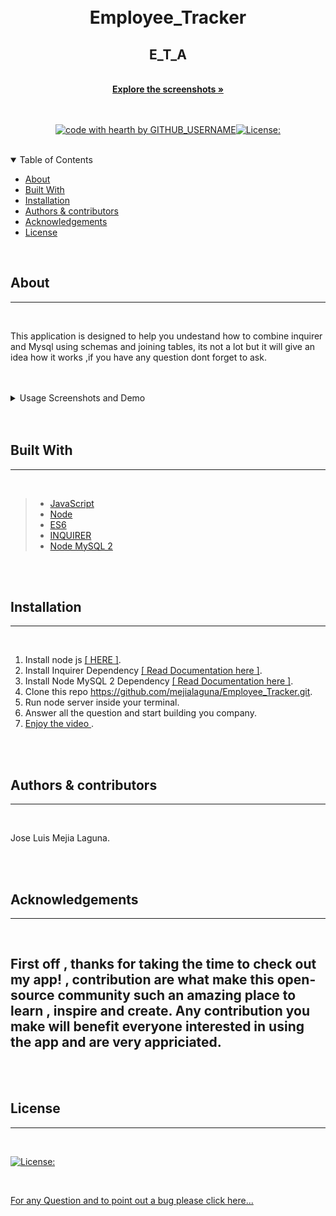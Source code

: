  
  <br/>
  <br/>
  
  <div align="center">
  
  <h1>  Employee_Tracker <br> </h1>
  <h2 >E_T_A</h2>

  <br/>
  <a href="#about"><strong>Explore the screenshots »</strong></a>
  <br/>
  <br/>
  
  </div>
  
  
  
  <div align="center">
  <br/>
  
  [![code with hearth by GITHUB_USERNAME](https://img.shields.io/badge/%3C%2F%3E%20with%20%E2%99%A5%20by-GITHUB_mejialaguna-ff1414.svg?style=flat-square)](https://github.com/mejialaguna/Employee_Tracker)[![License:](https://img.shields.io/badge/License-MPL%202.0-brightgreen.svg)](https://opensource.org/licenses/MPL-2.0)
    
  </div>
  
  <br/>
  
  <details open="open">
  <summary>Table of Contents</summary>
  
  - [About](#about)
  - [Built With](#built-with)
  - [Installation](#installation)
  - [Authors & contributors](#authors--contributors)
  - [Acknowledgements](#Acknowledgements)
  - [License](#License) 
  
  </details>  
  
  <br/>
  
  ## About
  ---

  <br/>

  This application is designed to help you undestand how to combine inquirer and Mysql using schemas and joining tables, its not a lot but it will give an idea how it works ,if   you have any question dont forget to ask.
  
  <br/>
  <br/>

  <details>
  <summary>Usage Screenshots and Demo</summary>

  <br/> 
  
  <img src="img/img_1.png"/> 
  <img src="img/img_2.png"/>
  <img src="img/gif.gif">

  <br>
  <br>

  please to watch the A walkthrough video demonstrating the functionality of the application. <a href= "https://drive.google.com/file/d/11GBPvn26WUECgwKdOdPAMBkYycIm1SlL/view">click here </a>
  
  </details>
  
  <br/>
  <br/>
  
  
  ## Built With
  ---

  <br/>

 
 >*  <a href="https://developer.mozilla.org/en-US/docs/Mozilla/Add-ons/WebExtensions/API">JavaScript</a>
 >*  <a href="https://nodejs.org/en/">Node</a>
 >*  <a href="https://www.w3schools.com/js/js_es6.asp">ES6</a>
 >*  <a href="https://www.npmjs.com/package/inquirer">INQUIRER</a>
 >*  <a href="https://www.npmjs.com/package/mysql2">Node MySQL 2</a>
  
  
  <br/>
  <br/>
  
  ##  Installation
  ---

  <br/>
  
   1. Install node js <a href="https://nodejs.org/en/"> [ HERE ]</a>. 
   2. Install Inquirer Dependency <a href="https://www.npmjs.com/package/inquirer">[ Read Documentation here ]</a>.
   2. Install Node MySQL 2 Dependency <a href="https://www.npmjs.com/package/mysql2">[ Read Documentation here ]</a>.
   3. Clone this repo https://github.com/mejialaguna/Employee_Tracker.git.
   4. Run node server inside your terminal. 
   5. Answer all the question and start building you company.
   7. <a href="https://drive.google.com/file/d/11GBPvn26WUECgwKdOdPAMBkYycIm1SlL/view">Enjoy the video </a>.

  <br/>
  <br/>
  
  
  ##  Authors & contributors
  ---

  <br/>
   
  Jose Luis Mejia Laguna.
  
  <br/>
  <br/>
  
  ## Acknowledgements
  ---

  <br/>

  First off , thanks for taking the time to check out my app! , contribution are what make this open-source community such an amazing place to learn , inspire and create. Any contribution you make will benefit everyone interested in using the app and are very appriciated.
  ---

  <br/>
  <br/>
  
  ## License
  ---
  <br/>

  [![License:](https://img.shields.io/badge/License-MPL%202.0-brightgreen.svg)](https://opensource.org/licenses/MPL-2.0)

  <br/>
  
  
  <a href="https://github.com/mejialaguna/Employee_Tracker/issues/1">For any Question and to point out a bug please click here...</a>

